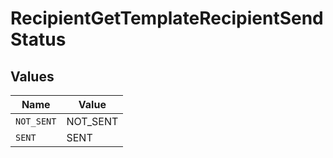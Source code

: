 # RecipientGetTemplateRecipientSendStatus


## Values

| Name       | Value      |
| ---------- | ---------- |
| `NOT_SENT` | NOT_SENT   |
| `SENT`     | SENT       |